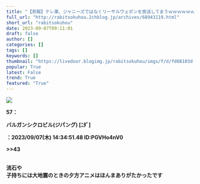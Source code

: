 ```yaml
---
title: "【悲報】テレ東、ジャニーズではなくリーサルウェポンを放送してまうｗｗｗｗｗｗｗｗｗｗｗｗ｜ラビット速報"
full_url: "http://rabitsokuhou.2chblog.jp/archives/68943119.html"
short_url: "rabitsokuhou"
date: 2023-09-07T09:11:01
draft: false
author: []
categories: []
tags: []
keywords: []
thumbnail: "https://livedoor.blogimg.jp/rabitsokuhou/imgs/f/d/fd08103d-s.jpg"
popular: True
latest: False
trend: True
featured: "True"
---
```


![](https://livedoor.blogimg.jp/rabitsokuhou/imgs/f/d/fd08103d-s.jpg)

<b> <p>57：<p>バルガンシクロビル(ジパング) [ﾆﾀﾞ]</p>：2023/09/07(木) 14:34:51.48 ID:PGVHo4nV0</p><p><p>>>43</p> <br> 流石や <br> 子持ちには大地震のときの夕方アニメはほんまありがたかったです</p> </b>